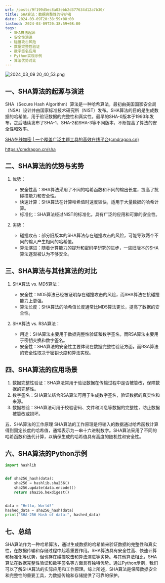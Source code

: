 ```yaml
---
url: /posts/9f199d5ec8a03ebb2d377634d12a7b30/
title: SHA算法：数据完整性的守护者
date: 2024-03-09T20:38:59+08:00
lastmod: 2024-03-09T20:38:59+08:00
tags:
  - SHA算法起源
  - 安全性演进
  - 碰撞攻击风险
  - 数据完整性验证
  - 数字签名应用
  - Python实现示例
  - 算法优势对比
---
```



<img src="https://static.cmdragon.cn/blog/images/2024_03_09 20_40_53.png@blog" title="2024_03_09 20_40_53.png" alt="2024_03_09 20_40_53.png"/>

## 一、SHA算法的起源与演进

SHA（Secure Hash
Algorithm）算法是一种哈希算法，最初由美国国家安全局（NSA）设计并由国家标准技术研究所（NIST）发布。SHA算法的目的是生成数据的哈希值，用于验证数据的完整性和真实性。最早的SHA-0版本于1993年发布，之后陆续发布了SHA-1、SHA-2和SHA-3等不同版本，不断提高了算法的安全性和效率。

[SHA在线加密 | 一个覆盖广泛主题工具的高效在线平台(cmdragon.cn)](https://cmdragon.cn/sha)

https://cmdragon.cn/sha

## 二、SHA算法的优势与劣势

1. 优势：

    - 安全性高：SHA算法采用了不同的哈希函数和不同的输出长度，提高了抗碰撞能力和安全性。
    - 快速计算：SHA算法在计算哈希值时速度较快，适用于大量数据的哈希计算。
    - 标准化：SHA算法经过NIST的标准化，具有广泛的应用和可靠的安全性。

2. 劣势：

    - 碰撞攻击：部分旧版本的SHA算法存在碰撞攻击的风险，可能导致两个不同的输入产生相同的哈希值。
    - 算法演进：随着计算能力的提升和密码学研究的进步，一些旧版本的SHA算法逐渐被认为不够安全。

## 三、SHA算法与其他算法的对比

1. SHA算法 vs. MD5算法：

    - 安全性：MD5算法已经被证明存在碰撞攻击的风险，而SHA算法在抗碰撞能力上更强。
    - 算法长度：SHA算法的哈希值长度通常比MD5算法更长，提高了数据的安全性。

2. SHA算法 vs. RSA算法：

    - 用途：SHA算法主要用于数据完整性验证和数字签名，而RSA算法主要用于密钥交换和数字签名。
    - 安全性：SHA算法的安全性主要体现在数据完整性验证方面，而RSA算法的安全性取决于密钥长度和算法实现。

## 四、SHA算法的应用场景

1. 数据完整性验证：SHA算法常用于验证数据在传输过程中是否被篡改，保障数据的完整性。
2. 数字签名：SHA算法结合RSA算法可用于生成数字签名，验证数据的真实性和来源。
3. 数据校验：SHA算法可用于校验密码、文件和消息等数据的完整性，防止数据被篡改或损坏。

五、SHA算法的工作原理 SHA算法的工作原理是将输入的数据通过哈希函数计算得到固定长度的哈希值，通常表示为一串十六进制数字。SHA算法采用了不同的哈希函数和迭代计算，以确保生成的哈希值具有高度的随机性和安全性。

## 六、SHA算法的Python示例

```python
import hashlib


def sha256_hash(data):
    sha256 = hashlib.sha256()
    sha256.update(data.encode())
    return sha256.hexdigest()


data = "Hello, World!"
hashed_data = sha256_hash(data)
print("SHA-256 Hash of data:", hashed_data)
```

## 七、总结

SHA算法作为一种哈希算法，通过生成数据的哈希值来验证数据的完整性和真实性，在数据传输和存储过程中起着重要作用。SHA算法具有安全性高、快速计算和标准化等优势，但也存在碰撞攻击和算法演进等劣势。与其他算法相比，SHA算法在数据完整性验证和数字签名等方面具有独特优势。通过Python示例，我们可以了解SHA算法的实际应用和工作原理。综上所述，SHA算法是保障数据安全和完整性的重要工具，为数据传输和存储提供了可靠的保护。